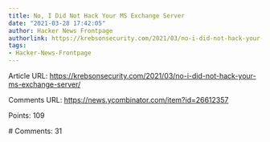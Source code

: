 ```yaml
---
title: No, I Did Not Hack Your MS Exchange Server
date: "2021-03-28 17:42:05"
author: Hacker News Frontpage
authorlink: https://krebsonsecurity.com/2021/03/no-i-did-not-hack-your-ms-exchange-server/
tags:
- Hacker-News-Frontpage
---
```


<p>Article URL: <a href="https://krebsonsecurity.com/2021/03/no-i-did-not-hack-your-ms-exchange-server/">https://krebsonsecurity.com/2021/03/no-i-did-not-hack-your-ms-exchange-server/</a></p>
<p>Comments URL: <a href="https://news.ycombinator.com/item?id=26612357">https://news.ycombinator.com/item?id=26612357</a></p>
<p>Points: 109</p>
<p># Comments: 31</p>
